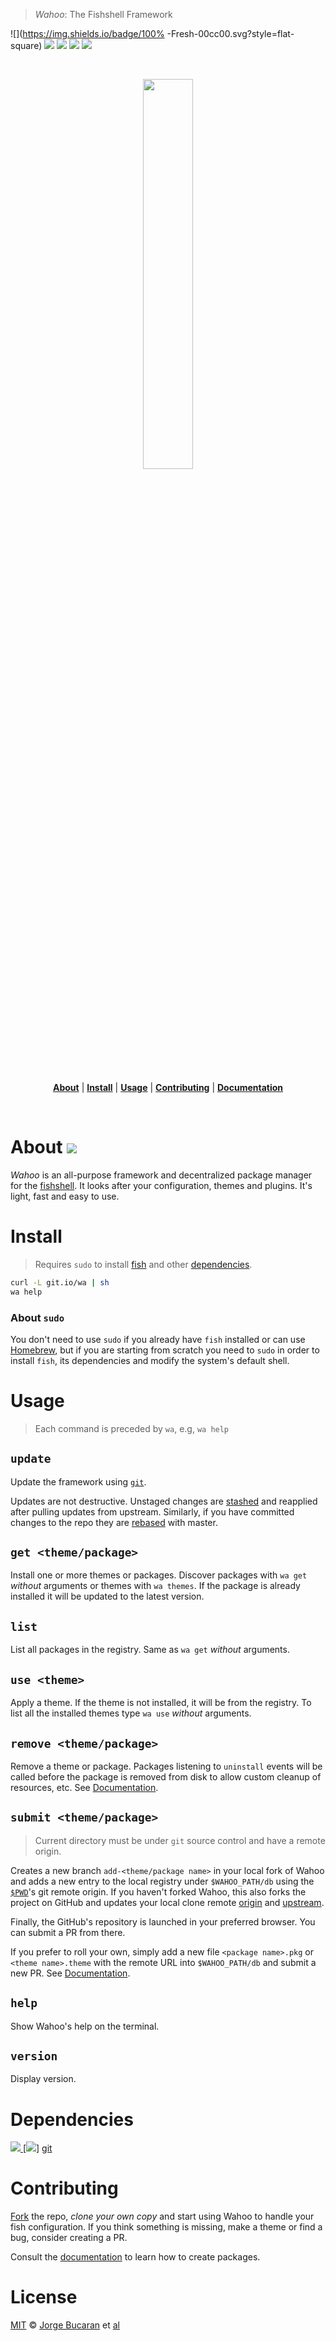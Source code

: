 > _Wahoo_: The Fishshell Framework

![](https://img.shields.io/badge/100% -Fresh-00cc00.svg?style=flat-square)
![](https://img.shields.io/badge/Wahoo-Framework-00b0ff.svg?style=flat-square)
![](https://img.shields.io/badge/Mac-OSX-FF0066.svg?style=flat-square)
![](https://img.shields.io/badge/Linux-Common-FF0066.svg?style=flat-square)
![](https://img.shields.io/badge/License-MIT-707070.svg?style=flat-square)

<a name="wahoo"></a>

<br>

<p align="center">
<a href="https://github.com/bucaran/wahoo/blob/master/README.md">
<img width="40%" src="https://cloud.githubusercontent.com/assets/8317250/7772540/c6929db6-00d9-11e5-86bc-4f65533243e9.png">
</a>
</p>

<br>

<p align="center">
<b><a href="#about">About</a></b>
|
<b><a href="#install">Install</a></b>
|
<b><a href="#usage">Usage</a></b>
|
<b><a href="#contributing">Contributing</a></b>
|
<b><a href="DOC.md">Documentation</a></b>

</p>

<br>

# About [![][TravisLogo]][Travis]

_Wahoo_ is an all-purpose framework and decentralized package manager for the [fishshell][Fishshell]. It looks after your configuration, themes and plugins. It's light, fast and easy to use.


# Install
> Requires `sudo` to install [fish][Fishshell] and other [dependencies](#deps).

```sh
curl -L git.io/wa | sh
wa help
```

### About `sudo`

You don't need to use `sudo` if you already have `fish` installed or can use [Homebrew](http://brew.sh/), but if you are starting from scratch you need to `sudo` in order to install `fish`, its dependencies and modify the system's default shell.

# Usage

> Each command is preceded by `wa`, e.g, `wa help`

## `update`

Update the framework using [`git`][git].

Updates are not destructive. Unstaged changes are [stashed](https://git-scm.com/book/no-nb/v1/Git-Tools-Stashing) and reapplied after pulling updates from upstream. Similarly, if you have committed changes to the repo they are [rebased](https://git-scm.com/book/en/v2/Git-Branching-Rebasing) with master.

## `get <theme/package>`

Install one or more themes or packages. Discover packages with `wa get` _without_ arguments or themes with `wa themes`. If the package is already installed it will be updated to the latest version.

## `list`

List all packages in the registry. Same as `wa get` _without_ arguments.

## `use <theme>`

Apply a theme. If the theme is not installed, it will be from the registry. To list all the installed themes type `wa use` _without_ arguments.

## `remove <theme/package>`

Remove a theme or package. Packages listening to `uninstall` events will be called before the package is removed from disk to allow custom cleanup of resources, etc. See [Documentation](DOC.md#uninstall).


## `submit <theme/package>`

> Current directory must be under `git` source control and have a remote origin.

Creates a new branch `add-<theme/package name>` in your local fork of Wahoo and adds a new entry to the local registry under `$WAHOO_PATH/db` using the [`$PWD`](http://en.wikipedia.org/wiki/Working_directory)'s git remote origin. If you haven't forked Wahoo, this also forks the project on GitHub and updates your local clone remote [origin](http://stackoverflow.com/questions/9529497/what-is-origin-in-git) and [upstream](http://stackoverflow.com/questions/2739376/definition-of-downstream-and-upstream).

Finally, the GitHub's repository is launched in your preferred browser. You can submit a PR from there.

If you prefer to roll your own, simply add a new file `<package name>.pkg` or `<theme name>.theme` with the remote URL into `$WAHOO_PATH/db` and submit a new PR. See [Documentation](DOC.md#submitting-a-package).


## `help`

Show Wahoo's help on the terminal.

## `version`

Display version.

# Dependencies

[![](https://img.shields.io/badge/Fish-Shell-fb0044.svg?style=flat-square)
][Fishshell]
[![](https://img.shields.io/badge/git-scm-ff8f00.svg?style=flat-square)] [git]

# Contributing

[Fork](https://github.com/bucaran/wahoo/fork) the repo, _clone your own copy_ and start using Wahoo to handle your fish configuration. If you think something is missing, make a theme or find a bug, consider creating a PR.

Consult the [documentation](DOC.md) to learn how to create packages.

# License

[MIT](http://opensource.org/licenses/MIT) © [Jorge Bucaran][Author] et [al](https://github.com/bucaran/wahoo/graphs/contributors)

[Author]: http://about.bucaran.me
[TravisLogo]: http://img.shields.io/travis/bucaran/wahoo.svg?style=flat-square
[Travis]: https://travis-ci.org/bucaran/wahoo
[Fishshell]: http://fishshell.com
[git]: http://git-scm.com/

